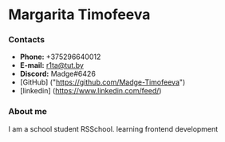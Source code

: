 # Margarita Timofeeva

### Contacts

* **Phone:** +375296640012
* **E-mail:** r1ta@tut.by
* **Discord:** Madge#6426
* [GitHub] ("https://github.com/Madge-Timofeeva")
* [linkedin] (https://www.linkedin.com/feed/)

### About me

I am a school student RSSchool. learning frontend development

